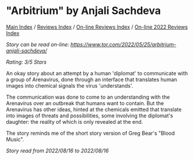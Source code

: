 # "Arbitrium" by Anjali Sachdeva

[Main Index](../../../README.md) / [Reviews Index](../../README.md) / [On-line Reviews Index](../README.md) / [On-line 2022 Reviews Index](README.md)

*Story can be read on-line: <https://www.tor.com/2022/05/25/arbitrium-anjali-sachdeva/>*

*Rating: 3/5 Stars*

An okay story about an attempt by a human 'diplomat' to communicate with a group of Arenavirus, done through an interface that translates human images into chemical signals the virus 'understands'.

The communication was done to come to an understanding with the Arenavirus over an outbreak that humans want to contain. But the Arenavirus has other ideas, hinted at the chemicals emitted that translate into images of threats and possibilities, some involving the diplomat's daughter: the reality of which is only revealed at the end.

The story reminds me of the short story version of Greg Bear's "Blood Music".

*Story read from 2022/08/16 to 2022/08/16*

